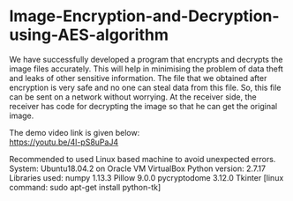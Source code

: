 # Image-Encryption-and-Decryption-using-AES-algorithm
We have successfully developed a program that encrypts and decrypts the image files accurately. This will help in minimising the problem of data theft and leaks of other sensitive information. The file that we obtained after encryption is very safe and no one can steal data from this file. So, this file can be sent on a network without worrying. At the receiver side, the receiver has code for decrypting the image so that he can get the original image.

The demo video link is given below:\
https://youtu.be/4l-pS8uPaJ4

Recommended to used Linux based machine to avoid unexpected errors. 
System: Ubuntu18.04.2 on Oracle VM VirtualBox
Python version: 2.7.17
Libraries used:
numpy 1.13.3
Pillow 9.0.0
pycryptodome 3.12.0
Tkinter [linux command: sudo apt-get install python-tk]
